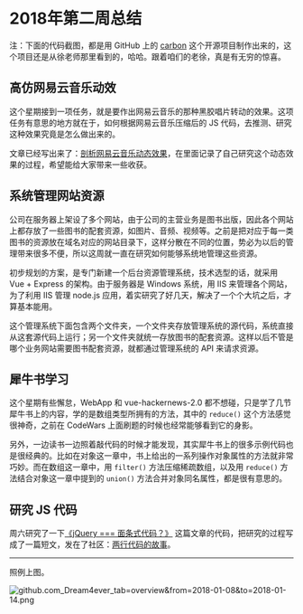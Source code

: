 # 2018年第二周总结

注：下面的代码截图，都是用 GitHub 上的 [carbon](https://github.com/dawnlabs/carbon) 这个开源项目制作出来的，这个项目还是从徐老师那里看到的，哈哈。跟着咱们的老徐，真是有无穷的惊喜。

## 高仿网易云音乐动效

这个星期接到一项任务，就是要作出网易云音乐的那种黑胶唱片转动的效果。这项任务有意思的地方就在于，如何根据网易云音乐压缩后的 JS 代码，去推测、研究这种效果究竟是怎么做出来的。

文章已经写出来了：[剖析网易云音乐动态效果](https://code.7xinsheng.com/post/5a5c1a5d4e11310253e3ddee)，在里面记录了自己研究这个动态效果的过程，希望能给大家带来一些收获。

## 系统管理网站资源

公司在服务器上架设了多个网站，由于公司的主营业务是图书出版，因此各个网站上都存放了一些图书的配套资源，如图片、音频、视频等。之前是把对应于每一类图书的资源放在域名对应的网站目录下，这样分散在不同的位置，势必为以后的管理带来很多不便，所以这周就一直在研究如何能够系统地管理这些资源。

初步规划的方案，是专门新建一个后台资源管理系统，技术选型的话，就采用 Vue + Express 的架构。由于服务器是 Windows 系统，用 IIS 来管理各个网站，为了利用 IIS 管理 node.js 应用，着实研究了好几天，解决了一个个大坑之后，才算基本能用。

这个管理系统下面包含两个文件夹，一个文件夹存放管理系统的源代码，系统直接从这套源代码上运行；另一个文件夹就统一存放图书的配套资源。这样以后不管是哪个业务网站需要图书配套资源，就都通过管理系统的 API 来请求资源。

## 犀牛书学习

这个星期有些懈怠，WebApp 和 vue-hackernews-2.0 都不想碰，只是学了几节犀牛书上的内容，学的是数组类型所拥有的方法，其中的 `reduce()` 这个方法感觉很神奇，之前在 CodeWars 上面刷题的时候也经常能够看到它的身影。

另外，一边读书一边照着敲代码的时候才能发现，其实犀牛书上的很多示例代码也是很经典的。比如在对象这一章中，书上给出的一系列操作对象属性的方法就非常巧妙。而在数组这一章中，用 `filter()` 方法压缩稀疏数组，以及用 `reduce()` 方法结合对象这一章中提到的 `union()` 方法合并对象同名属性，都是很有意思的。

## 研究 JS 代码

周六研究了一下[《jQuery === 面条式代码？》](https://fed.renren.com/2017/09/03/jquery-not-noodle-code/) 这篇文章的代码，把研究的过程写成了一篇短文，发在了社区：[两行代码的故事](https://code.7xinsheng.com/post/5a5974634e11310253e3ddd9)。

---

照例上图。

![github.com_Dream4ever_tab=overview&from=2018-01-08&to=2018-01-14.png](http://owve9bvtw.bkt.clouddn.com/Fk39W345-Q_U8eoMp4Z7zifV0xSI)
